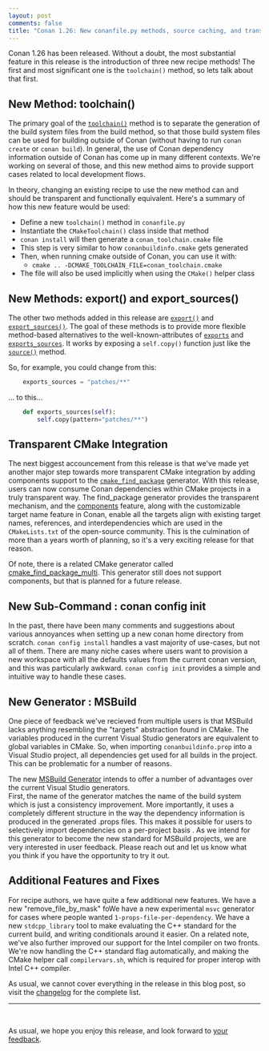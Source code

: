 ```yaml
---
layout: post 
comments: false 
title: "Conan 1.26: New conanfile.py methods, source caching, and transparent cmake integration"
---
```


Conan 1.26 has been released. Without a doubt, the most substantial feature in
this release is the introduction of three new recipe methods!  The first and
most significant one is the `toolchain()` method, so lets talk about that first.

## New Method: toolchain()

The primary goal of the
[`toolchain()`](https://docs.conan.io/en/latest/creating_packages/toolchains.html)
method is to separate the generation of the build system files from the build
method, so that those build system files can be used for building outside of
Conan (without having to run `conan create` or `conan build`). In general, the
use of Conan dependency information outside of Conan has come up in many
different contexts.  We're working on several of those, and this new method aims
to provide support cases related to local development flows.  

In theory, changing an existing recipe to use the new method can and
should be transparent and functionally equivalent.  Here's a summary of how
this new feature would be used:

* Define a new `toolchain()` method in `conanfile.py`
* Instantiate the `CMakeToolchain()` class inside that method
* `conan install` will then generate a `conan_toolchain.cmake` file
* This step is very similar to how `conanbuildinfo.cmake` gets generated
* Then, when running cmake outside of Conan, you can use it with:
  * `cmake .. -DCMAKE_TOOLCHAIN_FILE=conan_toolchain.cmake`
* The file will also be used implicitly when using the `CMake()` helper class

## New Methods: export() and export_sources()

The other two methods added in this release are
[`export()`](https://docs.conan.io/en/latest/reference/conanfile/methods.html#export)
and
[`export_sources()`](https://docs.conan.io/en/latest/reference/conanfile/methods.html#export-sources).
The goal of these methods is to provide more flexible method-based alternatives
to the well-known-attributes of
[`exports`](https://docs.conan.io/en/latest/reference/conanfile/attributes.html#exports)
and [`exports_sources`](https://docs.conan.io/en/latest/reference/conanfile/attributes.html#exports-sources). It works by exposing a `self.copy()` function just like
the [`source()`](https://docs.conan.io/en/latest/reference/conanfile/methods.html#source) method.  

So, for example, you could change from this:  

```python
    exports_sources = "patches/**"
```

... to this...

```python
    def exports_sources(self):
        self.copy(pattern="patches/**")
```

## Transparent CMake Integration

The next biggest accouncement from this release is that we've made yet another
major step towards more transparent CMake integration by adding components
support to the
[`cmake_find_package`](https://docs.conan.io/en/latest/integrations/build_system/cmake/cmake_find_package_generator.html)
generator. With this release, users can now consume Conan dependencies within
CMake projects in a truly transparent way. The find_package generator provides
the transparent mechanism, and the
[components](https://docs.conan.io/en/latest/reference/generators/cmake_find_package.html?#components)
feature, along with the customizable target name feature in Conan, enable all
the targets align with existing target names, references, and interdependencies
which are used in the `CMakeLists.txt` of the open-source community.  This is
the culmination of more than a years worth of planning, so it's a very exciting
release for that reason.

Of note, there is a related CMake generator called
[cmake_find_package_multi](https://docs.conan.io/en/latest/reference/generators/cmake_find_package_multi.html).
This generator still does not support components, but that is planned for a
future release.

## New Sub-Command : conan config init

In the past, there have been many comments and suggestions about various
annoyances when setting up a new conan home directory from scratch.  `conan
config install` handles a vast majority of use-cases, but not all of them. There
are many niche cases where users want to provision a new workspace with all the
defaults values from the current conan version, and this was particularly
awkward.  `conan config init` provides a simple and intuitive way to handle
these cases.  

## New Generator : MSBuild

One piece of feedback we've recieved from multiple users is that MSBuild lacks
anything resembling the "targets" abstraction found in CMake. The variables
produced in the current Visual Studio generators are equivalent to global
variables in CMake. So, when importing `conanbuildinfo.prop` into a Visual
Studio project, all dependencies get used for all builds in the project. This
can be problematic for a number of reasons.

The new [MSBuild Generator](https://docs.conan.io/en/latest/reference/generators/msbuild.html)
intends to offer a number of advantages over the current Visual Studio generators.  
First, the name of the generator matches the name of the build system which is
just a consistency improvement.  More importantly, it uses a completely
different structure in the way the dependency information is produced in the
generated .props files. This makes it possible for users to selectively import
dependencies on a per-project basis . As we intend for this generator to become
the new standard for MSBuild projects, we are very interested in user feedback.
Please reach out and let us know what you think if you have the opportunity to
try it out.

## Additional Features and Fixes  

For recipe authors, we have quite a few additional new features.   We have a new
"remove_file_by_mask" foWe have a new experimental `msvc` generator for cases
where people wanted `1-props-file-per-dependency`.  We have a new
`stdcpp_library` tool to make evaluating the C++ standard for the current build,
and writing conditionals around it easier.  On a related note, we've also
further improved our support for the Intel compiler on two fronts.  We're now
handling the C++ standard flag automatically, and making the CMake helper call
`compilervars.sh`, which is required for proper interop with Intel C++ compiler.

As usual, we cannot cover everything in the release in this blog post, so visit
the [changelog](https://docs.conan.io/en/latest/changelog.html#jun-2020) for the
complete list.  

-----------
<br>

As usual, we hope you enjoy this release, and look forward to [your
feedback](https://github.com/conan-io/conan/issues).  
